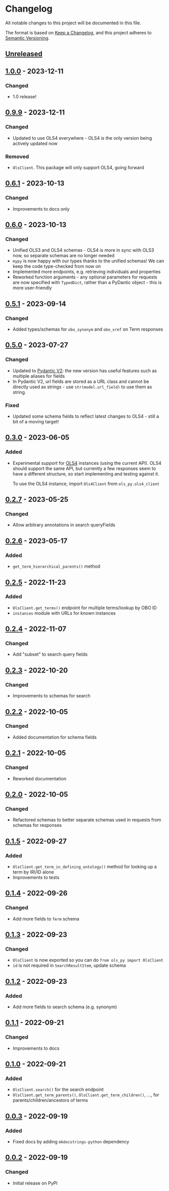 # Changelog
All notable changes to this project will be documented in this file.

The format is based on [Keep a Changelog](https://keepachangelog.com/en/1.0.0/), and this project adheres to [Semantic Versioning](https://semver.org/spec/v2.0.0.html).

## [Unreleased]

## [1.0.0] - 2023-12-11
### Changed
- 1.0 release!

## [0.9.9] - 2023-12-11
### Changed
- Updated to use OLS4 everywhere - OLS4 is the only version
  being actively updated now

### Removed
- `OlsClient`. This package will only support OLS4, going forward

## [0.6.1] - 2023-10-13
### Changed
- Improvements to docs only

## [0.6.0] - 2023-10-13
### Changed
- Unified OLS3 and OLS4 schemas - OLS4 is more in sync with OLS3 now, so separate schemas are no longer needed
- `mypy` is now happy with our types thanks to the unified schemas! We can keep the code type-checked from now on
- Implemented more endpoints, e.g. retrieving individuals and properties
- Reworked function arguments - any optional parameters for requests are now
specified with `TypedDict`, rather than a PyDantic object - this is more user-friendly

## [0.5.1] - 2023-09-14
### Changed
- Added types/schemas for `obo_synonym` and `obo_xref` on Term responses

## [0.5.0] - 2023-07-27
### Changed
- Updated to [Pydantic V2](https://docs.pydantic.dev/latest/): the new version has useful features such as multiple aliases for fields
- In Pydantic V2, url fields are stored as a URL class and cannot be directly used as strings - use `str(model.url_field)` to use them as string.

### Fixed
- Updated some schema fields to reflect latest changes to OLS4 - still a bit of a moving target!

## [0.3.0] - 2023-06-05
### Added
- Experimental support for [OLS4](https://www.ebi.ac.uk/ols4) instances (using the current
  API). OLS4 should support the same API, but currently a few responses seem
  to have a different structure, so start implementing and testing against it.

  To use the OLS4 instance, import `Ols4Client` from `ols_py.ols4_client`

## [0.2.7] - 2023-05-25
### Changed
- Allow arbitrary annotations in search queryFields

## [0.2.6] - 2023-05-17
### Added
- `get_term_hierarchical_parents()` method

## [0.2.5] - 2022-11-23
### Added
- `OlsClient.get_terms()` endpoint for multiple terms/lookup by OBO ID
- `instances` module with URLs for known instances

## [0.2.4] - 2022-11-07
### Changed
- Add "subset" to search query fields

## [0.2.3] - 2022-10-20
### Changed
- Improvements to schemas for search

## [0.2.2] - 2022-10-05
### Changed
- Added documentation for schema fields

## [0.2.1] - 2022-10-05
### Changed
- Reworked documentation

## [0.2.0] - 2022-10-05
### Changed
- Refactored schemas to better separate schemas used in requests from schemas for responses

## [0.1.5] - 2022-09-27
### Added
- `OlsClient.get_term_in_defining_ontology()` method for looking up a term by IRI/ID alone
- Improvements to tests

## [0.1.4] - 2022-09-26
### Changed
- Add more fields to `Term` schema

## [0.1.3] - 2022-09-23
### Changed
- `OlsClient` is now exported so you can do `from ols_py import OlsClient`
- `id` is not required in `SearchResultItem`, update schema

## [0.1.2] - 2022-09-23
### Added
- Add more fields to search schema (e.g. synonym)

## [0.1.1] - 2022-09-21
### Changed
- Improvements to docs

## [0.1.0] - 2022-09-21
### Added
- `OlsClient.search()` for the search endpoint
- `OlsClient.get_term_parents()`, `OlsClient.get_term_children()`, ..., for parents/children/ancestors of terms

## [0.0.3] - 2022-09-19
### Added
- Fixed docs by adding `mkdocstrings-python` dependency

## [0.0.2] - 2022-09-19
### Changed
- Initial release on PyPI

[Unreleased]: https://github.com/ahida-development/ols-py/compare/1.0.0...master
[1.0.0]: https://github.com/ahida-development/ols-py/compare/0.9.9...1.0.0
[0.9.9]: https://github.com/ahida-development/ols-py/compare/0.6.1...0.9.9
[0.6.1]: https://github.com/ahida-development/ols-py/compare/0.6.0...0.6.1
[0.6.0]: https://github.com/ahida-development/ols-py/compare/0.5.1...0.6.0
[0.5.1]: https://github.com/ahida-development/ols-py/compare/0.5.0...0.5.1
[0.5.0]: https://github.com/ahida-development/ols-py/compare/0.3.0...0.5.0
[0.3.0]: https://github.com/ahida-development/ols-py/compare/0.2.7...0.3.0
[0.2.7]: https://github.com/ahida-development/ols-py/compare/0.2.6...0.2.7
[0.2.6]: https://github.com/ahida-development/ols-py/compare/0.2.5...0.2.6
[0.2.5]: https://github.com/ahida-development/ols-py/compare/0.2.4...0.2.5
[0.2.4]: https://github.com/ahida-development/ols-py/compare/0.2.3...0.2.4
[0.2.3]: https://github.com/ahida-development/ols-py/compare/0.2.2...0.2.3
[0.2.2]: https://github.com/ahida-development/ols-py/compare/0.2.1...0.2.2
[0.2.1]: https://github.com/ahida-development/ols-py/compare/0.2.0...0.2.1
[0.2.0]: https://github.com/ahida-development/ols-py/compare/0.1.5...0.2.0
[0.1.5]: https://github.com/ahida-development/ols-py/compare/0.1.4...0.1.5
[0.1.4]: https://github.com/ahida-development/ols-py/compare/0.1.3...0.1.4
[0.1.3]: https://github.com/ahida-development/ols-py/compare/0.1.2...0.1.3
[0.1.2]: https://github.com/ahida-development/ols-py/compare/0.1.1...0.1.2
[0.1.1]: https://github.com/ahida-development/ols-py/compare/0.1.0...0.1.1
[0.1.0]: https://github.com/ahida-development/ols-py/compare/0.0.3...0.1.0
[0.0.3]: https://github.com/ahida-development/ols-py/compare/0.0.2...0.0.3
[0.0.2]: https://github.com/ahida-development/ols-py/tree/0.0.2


